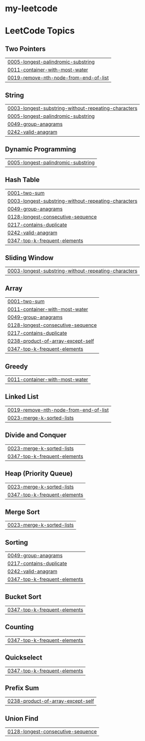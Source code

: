 # my-leetcode
<!---LeetCode Topics Start-->
# LeetCode Topics
## Two Pointers
|  |
| ------- |
| [0005-longest-palindromic-substring](https://github.com/mmuzza/my-leetcode/tree/master/0005-longest-palindromic-substring) |
| [0011-container-with-most-water](https://github.com/mmuzza/my-leetcode/tree/master/0011-container-with-most-water) |
| [0019-remove-nth-node-from-end-of-list](https://github.com/mmuzza/my-leetcode/tree/master/0019-remove-nth-node-from-end-of-list) |
## String
|  |
| ------- |
| [0003-longest-substring-without-repeating-characters](https://github.com/mmuzza/my-leetcode/tree/master/0003-longest-substring-without-repeating-characters) |
| [0005-longest-palindromic-substring](https://github.com/mmuzza/my-leetcode/tree/master/0005-longest-palindromic-substring) |
| [0049-group-anagrams](https://github.com/mmuzza/my-leetcode/tree/master/0049-group-anagrams) |
| [0242-valid-anagram](https://github.com/mmuzza/my-leetcode/tree/master/0242-valid-anagram) |
## Dynamic Programming
|  |
| ------- |
| [0005-longest-palindromic-substring](https://github.com/mmuzza/my-leetcode/tree/master/0005-longest-palindromic-substring) |
## Hash Table
|  |
| ------- |
| [0001-two-sum](https://github.com/mmuzza/my-leetcode/tree/master/0001-two-sum) |
| [0003-longest-substring-without-repeating-characters](https://github.com/mmuzza/my-leetcode/tree/master/0003-longest-substring-without-repeating-characters) |
| [0049-group-anagrams](https://github.com/mmuzza/my-leetcode/tree/master/0049-group-anagrams) |
| [0128-longest-consecutive-sequence](https://github.com/mmuzza/my-leetcode/tree/master/0128-longest-consecutive-sequence) |
| [0217-contains-duplicate](https://github.com/mmuzza/my-leetcode/tree/master/0217-contains-duplicate) |
| [0242-valid-anagram](https://github.com/mmuzza/my-leetcode/tree/master/0242-valid-anagram) |
| [0347-top-k-frequent-elements](https://github.com/mmuzza/my-leetcode/tree/master/0347-top-k-frequent-elements) |
## Sliding Window
|  |
| ------- |
| [0003-longest-substring-without-repeating-characters](https://github.com/mmuzza/my-leetcode/tree/master/0003-longest-substring-without-repeating-characters) |
## Array
|  |
| ------- |
| [0001-two-sum](https://github.com/mmuzza/my-leetcode/tree/master/0001-two-sum) |
| [0011-container-with-most-water](https://github.com/mmuzza/my-leetcode/tree/master/0011-container-with-most-water) |
| [0049-group-anagrams](https://github.com/mmuzza/my-leetcode/tree/master/0049-group-anagrams) |
| [0128-longest-consecutive-sequence](https://github.com/mmuzza/my-leetcode/tree/master/0128-longest-consecutive-sequence) |
| [0217-contains-duplicate](https://github.com/mmuzza/my-leetcode/tree/master/0217-contains-duplicate) |
| [0238-product-of-array-except-self](https://github.com/mmuzza/my-leetcode/tree/master/0238-product-of-array-except-self) |
| [0347-top-k-frequent-elements](https://github.com/mmuzza/my-leetcode/tree/master/0347-top-k-frequent-elements) |
## Greedy
|  |
| ------- |
| [0011-container-with-most-water](https://github.com/mmuzza/my-leetcode/tree/master/0011-container-with-most-water) |
## Linked List
|  |
| ------- |
| [0019-remove-nth-node-from-end-of-list](https://github.com/mmuzza/my-leetcode/tree/master/0019-remove-nth-node-from-end-of-list) |
| [0023-merge-k-sorted-lists](https://github.com/mmuzza/my-leetcode/tree/master/0023-merge-k-sorted-lists) |
## Divide and Conquer
|  |
| ------- |
| [0023-merge-k-sorted-lists](https://github.com/mmuzza/my-leetcode/tree/master/0023-merge-k-sorted-lists) |
| [0347-top-k-frequent-elements](https://github.com/mmuzza/my-leetcode/tree/master/0347-top-k-frequent-elements) |
## Heap (Priority Queue)
|  |
| ------- |
| [0023-merge-k-sorted-lists](https://github.com/mmuzza/my-leetcode/tree/master/0023-merge-k-sorted-lists) |
| [0347-top-k-frequent-elements](https://github.com/mmuzza/my-leetcode/tree/master/0347-top-k-frequent-elements) |
## Merge Sort
|  |
| ------- |
| [0023-merge-k-sorted-lists](https://github.com/mmuzza/my-leetcode/tree/master/0023-merge-k-sorted-lists) |
## Sorting
|  |
| ------- |
| [0049-group-anagrams](https://github.com/mmuzza/my-leetcode/tree/master/0049-group-anagrams) |
| [0217-contains-duplicate](https://github.com/mmuzza/my-leetcode/tree/master/0217-contains-duplicate) |
| [0242-valid-anagram](https://github.com/mmuzza/my-leetcode/tree/master/0242-valid-anagram) |
| [0347-top-k-frequent-elements](https://github.com/mmuzza/my-leetcode/tree/master/0347-top-k-frequent-elements) |
## Bucket Sort
|  |
| ------- |
| [0347-top-k-frequent-elements](https://github.com/mmuzza/my-leetcode/tree/master/0347-top-k-frequent-elements) |
## Counting
|  |
| ------- |
| [0347-top-k-frequent-elements](https://github.com/mmuzza/my-leetcode/tree/master/0347-top-k-frequent-elements) |
## Quickselect
|  |
| ------- |
| [0347-top-k-frequent-elements](https://github.com/mmuzza/my-leetcode/tree/master/0347-top-k-frequent-elements) |
## Prefix Sum
|  |
| ------- |
| [0238-product-of-array-except-self](https://github.com/mmuzza/my-leetcode/tree/master/0238-product-of-array-except-self) |
## Union Find
|  |
| ------- |
| [0128-longest-consecutive-sequence](https://github.com/mmuzza/my-leetcode/tree/master/0128-longest-consecutive-sequence) |
<!---LeetCode Topics End-->